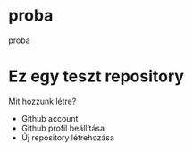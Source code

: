 # proba
proba
# Ez egy teszt repository
Mit hozzunk létre?
- Github account
- Github profil beállítása
- Új repository létrehozása
